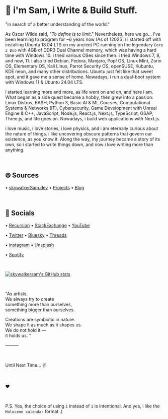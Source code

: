 # 👋 i'm Sam, i Write & Build Stuff.

"in search of a better understanding of the world."

As Oscar Wilde said, "*To define is to limit*." Nevertheless, here we go... i've been learning to program for *~6* years now (As of 12025 .) i started off with installing Ubuntu 18.04 LTS on my ancient PC running on the legendary `Core 2 Duo` with 4GB of DDR3 Dual Channel memory, which was having a hard time with Windows 10. i tried various OSes since then. i tried Windows 7, 8, and now, 11. i also tried Debian, Fedora, Manjaro, Pop! OS, Linux Mint, Zorin OS, Elementary OS, Kali Linux, Parrot Security OS, openSUSE, Kubuntu, KDE neon, and many other distributions. Ubuntu just felt like that sweet spot, and it gave me a sense of home. Nowadays, i run a dual-boot system with Windows 11 & Ubuntu 24.04 LTS.

  i started learning more and more, as life went on and on, and here i am. What began as a side quest became a hobby, then grew into a passion: Linux Distros, BA$H, Python 3, Basic AI & ML Courses, Computational Systems & Networks (IT), Cybersecurity, Game Development with Unreal Engine & C++, JavaScript, Node.js, React.js, Next.js, TypeScript, GSAP, Three.js, and life goes on. Nowadays, i build web applications with Next.js.

  i love music, i love stories, i love physics, and i am eternally curious about the nature of things. i like uncovering obscure patterns that govern our existence, as you know it. Along the way, my journey became a story of its own, so i started to write things down, and now i love writing more than anything.

&nbsp;

## 🌐 Sources

• [skywalkerSam.dev](https://skywalkersam.dev) • [Projects](https://projects.skywalkersam.dev) • [Blog](https://blog.skywalkersam.dev)

&nbsp;

## 🔗 Socials

• [Recursion](https://github.com/skywalkerSam) • [StackExchange](https://stackexchange.com/users/23612310/skywalkersam?tab=accounts) • [YouTube](https://www.youtube.com/@skywalkerSam) 

• [Twitter](https://twitter.com/skywalkerSam_) • [Bluesky](https://bsky.app/profile/skywalkersam.bsky.social) • [Threads](https://www.threads.com/@skywalkersam_)

• [instagram](https://www.instagram.com/skywalkersam_) • [Unsplash](https://unsplash.com/@skywalkersam)

• [Spotify](https://open.spotify.com/user/31x6piag76tphjk2xeblvn2ea4gi)

&nbsp;

<a href="http://www.github.com/skywalkersam"><img src="https://github-readme-stats.vercel.app/api?username=skywalkersam&show_icons=true&hide=&count_private=true&title_color=22c55e&text_color=3382ed&icon_color=22c55e&bg_color=000000&hide_border=true&show_icons=true" alt="skywalkersam's GitHub stats" /></a>

&nbsp;

"As artists,  
We always try to create  
something more than ourselves,  
something bigger than ourselves.  

Creations are symbiotic in nature.  
We shape it as much as it shapes us.  
We do not hold it —  
it holds us. "  

———

&nbsp;

Until Next Time... ✌️

&nbsp;

❤️

&nbsp;

P.S. Yes, the choice of using `i` instead of `I` is intentional. And yes, i like the `Holocene calendar` format .)

&nbsp;

